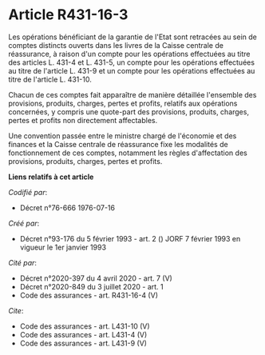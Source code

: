 # Article R431-16-3

Les opérations bénéficiant de la garantie de l'Etat sont retracées au sein de comptes distincts ouverts dans les livres de la
Caisse centrale de réassurance, à raison d'un compte pour les opérations effectuées au titre des articles L. 431-4 et L.
431-5, un compte pour les opérations effectuées au titre de l'article L. 431-9 et un compte pour les opérations effectuées au
titre de l'article L. 431-10. 

Chacun de ces comptes fait apparaître de manière détaillée l'ensemble des provisions, produits, charges, pertes et profits,
relatifs aux opérations concernées, y compris une quote-part des provisions, produits, charges, pertes et profits non
directement affectables. 

Une convention passée entre le ministre chargé de l'économie et des finances et la Caisse centrale de réassurance fixe les
modalités de fonctionnement de ces comptes, notamment les règles d'affectation des provisions, produits, charges, pertes et
profits.

**Liens relatifs à cet article**

_Codifié par_:

  - Décret n°76-666 1976-07-16

_Créé par_:

  - Décret n°93-176 du 5 février 1993 - art. 2 () JORF 7 février 1993 en vigueur le 1er janvier 1993

_Cité par_:

  - Décret n°2020-397 du 4 avril 2020 - art. 7 (V)
  - Décret n°2020-849 du 3 juillet 2020 - art. 1
  - Code des assurances - art. R431-16-4 (V)

_Cite_:

  - Code des assurances - art. L431-10 (V)
  - Code des assurances - art. L431-4 (V)
  - Code des assurances - art. L431-9 (V)
